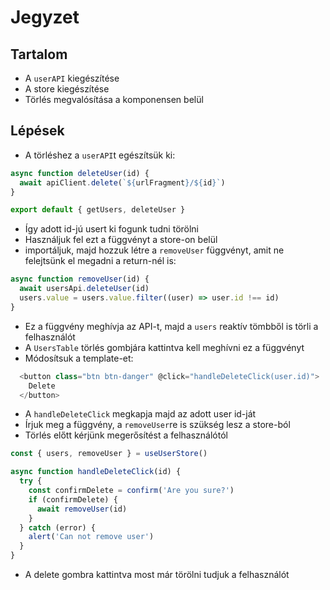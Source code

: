 # Jegyzet

## Tartalom

- A `userAPI` kiegészítése
- A store kiegészítése
- Törlés megvalósítása a komponensen belül

## Lépések

- A törléshez a `userAPI`t egészítsük ki:

```js
async function deleteUser(id) {
  await apiClient.delete(`${urlFragment}/${id}`)
}

export default { getUsers, deleteUser }
```

- Így adott id-jú usert ki fogunk tudni törölni
- Használjuk fel ezt a függvényt a store-on belül
- importáljuk, majd hozzuk létre a `removeUser` függvényt, amit ne felejtsünk el megadni a return-nél is:

```js
async function removeUser(id) {
  await usersApi.deleteUser(id)
  users.value = users.value.filter((user) => user.id !== id)
}
```

- Ez a függvény meghívja az API-t, majd a `users` reaktív tömbből is törli a felhasználót
- A `UsersTable` törlés gombjára kattintva kell meghívni ez a függvényt
- Módosítsuk a template-et:

```js
  <button class="btn btn-danger" @click="handleDeleteClick(user.id)">
    Delete
  </button>
```

- A `handleDeleteClick` megkapja majd az adott user id-ját
- Írjuk meg a függvény, a `removeUser`re is szükség lesz a store-ból
- Törlés előtt kérjünk megerősítést a felhasználótól

```js
const { users, removeUser } = useUserStore()

async function handleDeleteClick(id) {
  try {
    const confirmDelete = confirm('Are you sure?')
    if (confirmDelete) {
      await removeUser(id)
    }
  } catch (error) {
    alert('Can not remove user')
  }
}
```

- A delete gombra kattintva most már törölni tudjuk a felhasználót
